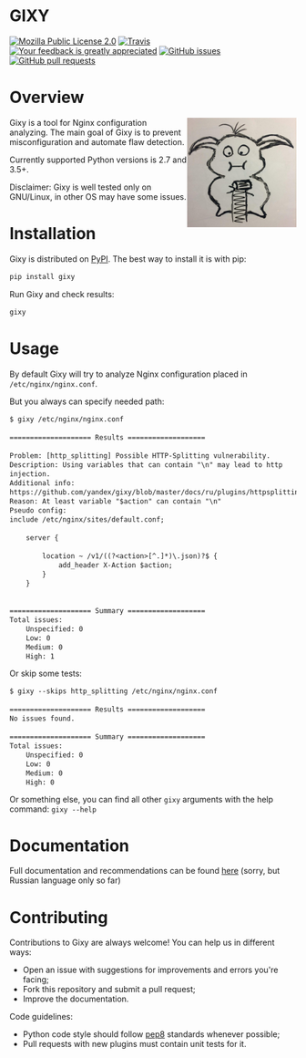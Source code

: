 GIXY
====
[![Mozilla Public License 2.0](https://img.shields.io/github/license/yandex/gixy.svg?style=flat-square)](https://github.com/yandex/gixy/blob/master/LICENSE)
[![Travis](https://img.shields.io/travis/yandex/gixy.svg?style=flat-square)]()
[![Your feedback is greatly appreciated](https://img.shields.io/maintenance/yes/2017.svg?style=flat-square)](https://github.com/yandex/gixy/issues/new)
[![GitHub issues](https://img.shields.io/github/issues/yandex/gixy.svg?style=flat-square)]()
[![GitHub pull requests](https://img.shields.io/github/issues-pr/yandex/gixy.svg?style=flat-square)]()

# Overview
<img align="right" width="192" height="192" src="/docs/logo.png">

Gixy is a tool for Nginx configuration analyzing.
The main goal of Gixy is to prevent misconfiguration and automate flaw detection.

Currently supported Python versions is 2.7 and 3.5+.

Disclaimer: Gixy is well tested only on GNU/Linux, in other OS may have some issues.

# Installation
Gixy is distributed on [PyPI](https://pypi.python.org/pypi/gixy). The best way to install it is with pip:
```bash
pip install gixy
```

Run Gixy and check results:
```bash
gixy
```

# Usage
By default Gixy will try to analyze Nginx configuration placed in `/etc/nginx/nginx.conf`.

But you always can specify needed path:
```
$ gixy /etc/nginx/nginx.conf

==================== Results ===================

Problem: [http_splitting] Possible HTTP-Splitting vulnerability.
Description: Using variables that can contain "\n" may lead to http injection.
Additional info: https://github.com/yandex/gixy/blob/master/docs/ru/plugins/httpsplitting.md
Reason: At least variable "$action" can contain "\n"
Pseudo config:
include /etc/nginx/sites/default.conf;

	server {

		location ~ /v1/((?<action>[^.]*)\.json)?$ {
			add_header X-Action $action;
		}
	}


==================== Summary ===================
Total issues:
    Unspecified: 0
    Low: 0
    Medium: 0
    High: 1
```

Or skip some tests:
```
$ gixy --skips http_splitting /etc/nginx/nginx.conf

==================== Results ===================
No issues found.

==================== Summary ===================
Total issues:
    Unspecified: 0
    Low: 0
    Medium: 0
    High: 0
```

Or something else, you can find all other `gixy` arguments with the help command: `gixy --help`

# Documentation
Full documentation and recommendations can be found [here](https://github.com/yandex/gixy/blob/master/docs/ru/README.md) (sorry, but Russian language only so far)

# Contributing
Contributions to Gixy are always welcome! You can help us in different ways:
  * Open an issue with suggestions for improvements and errors you're facing;
  * Fork this repository and submit a pull request;
  * Improve the documentation.

Code guidelines:
  * Python code style should follow [pep8](https://www.python.org/dev/peps/pep-0008/) standards whenever possible;
  * Pull requests with new plugins must contain unit tests for it.
